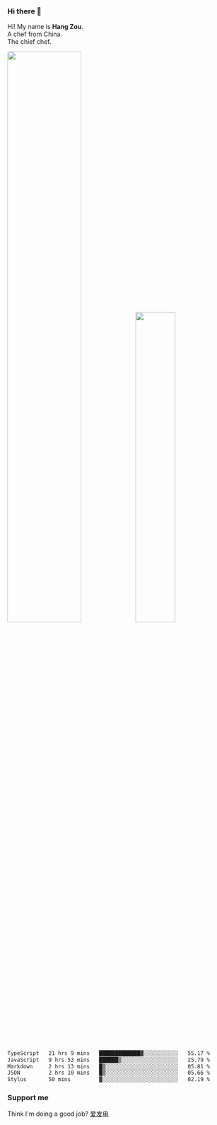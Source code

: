 ### Hi there 👋

Hi! My name is **Hang Zou**.  
A chef from China.  
The chief chef.

<img align="" width="57.5%" src="https://github-readme-stats.vercel.app/api?username=zouhangwithsweet&hide_title=true&hide_border=true&show_icons=true&include_all_commits=true&line_height=21" /><img align="" width="42.4%" src="https://github-readme-stats.vercel.app/api/top-langs/?username=zouhangwithsweet&hide_title=true&hide_border=true&layout=compact" />

<!--START_SECTION:waka-->

```txt
TypeScript   21 hrs 9 mins   █████████████▓░░░░░░░░░░░   55.17 %
JavaScript   9 hrs 53 mins   ██████▒░░░░░░░░░░░░░░░░░░   25.79 %
Markdown     2 hrs 13 mins   █▒░░░░░░░░░░░░░░░░░░░░░░░   05.81 %
JSON         2 hrs 10 mins   █▒░░░░░░░░░░░░░░░░░░░░░░░   05.66 %
Stylus       50 mins         ▓░░░░░░░░░░░░░░░░░░░░░░░░   02.19 %
```

<!--END_SECTION:waka-->

### Support me

Think I'm doing a good job? [爱发电](https://afdian.net/@zouhangsweet)
